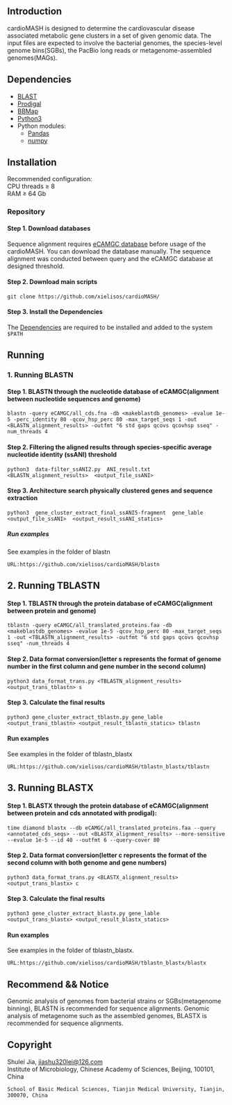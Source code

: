 ## Introduction
cardioMASH is designed to determine the cardiovascular disease associated metabolic gene clusters in a set of given genomic data. The input files are expected to involve the bacterial genomes, the species-level genome bins(SGBs), the PacBio long reads or metagenome-assembled genomes(MAGs).

## Dependencies
* [BLAST](ftp://ftp.ncbi.nlm.nih.gov/blast/executables/blast+/LATEST/)
* [Prodigal](https://github.com/hyattpd/Prodigal)
* [BBMap](https://github.com/BioInfoTools/BBMap)
* [Python3](https://www.python.org/downloads/)
* Python modules: 
    * [Pandas](http://pandas.pydata.org/pandas-docs/stable/install.html)
    * [numpy](https://numpy.org/)

## Installation
Recommended configuration:  
CPU threads ≥ 8  
RAM ≥ 64 Gb

### Repository
#### Step 1. Download databases
Sequence alignment requires [eCAMGC database](http://43.143.223.231:88/CVD_DATA_database/) before usage of the cardioMASH.
You can download the database manually. The sequence alignment was conducted between query and the eCAMGC database at designed threshold.

#### Step 2. Download main scripts
`git clone https://github.com/xielisos/cardioMASH/`

#### Step 3. Install the Dependencies
The [Dependencies](#Dependencies) are required to be installed and added to the system `$PATH`

## Running
### 1. Running BLASTN
#### Step 1. BLASTN through the nucleotide database of eCAMGC(alignment between nucleotide sequences and genome)
```
blastn -query eCAMGC/all_cds.fna -db <makeblastdb_genomes> -evalue 1e-5 -perc_identity 80 -qcov_hsp_perc 80 -max_target_seqs 1 -out <BLASTN_alignment_results> -outfmt "6 std gaps qcovs qcovhsp sseq" -num_threads 4
```

#### Step 2. Filtering the aligned results through species-specific average nucleotide identity (ssANI) threshold
```
python3  data-filter_ssANI2.py  ANI_result.txt  <BLASTN_alignment_results>  <output_file_ssANI>
```

#### Step 3. Architecture search physically clustered genes and sequence extraction
```
python3  gene_cluster_extract_final_ssANI5-fragment  gene_lable  <output_file_ssANI>  <output_result_ssANI_statics>
```

##### Run examples
See examples in the folder of blastn
```
URL:https://github.com/xielisos/cardioMASH/blastn
```

## 2. Running TBLASTN
#### Step 1. TBLASTN through the protein database of eCAMGC(alignment between protein and genome)
```
tblastn -query eCAMGC/all_translated_proteins.faa -db <makeblastdb_genomes> -evalue 1e-5 -qcov_hsp_perc 80 -max_target_seqs 1 -out <TBLASTN_alignment_results> -outfmt "6 std gaps qcovs qcovhsp sseq" -num_threads 4
```

#### Step 2. Data format conversion(letter s represents the format of genome number in the first column and gene number in the second column)
```
python3 data_format_trans.py <TBLASTN_alignment_results> <output_trans_tblastn> s
```

#### Step 3. Calculate the final results
```
python3 gene_cluster_extract_tblastn.py gene_lable <output_trans_tblastn> <output_result_tblastn_statics> tblastn
```

#### Run examples
See examples in the folder of tblastn_blastx
```
URL:https://github.com/xielisos/cardioMASH/tblastn_blastx/tblastn
```

## 3. Running BLASTX
#### Step 1. BLASTX through the protein database of eCAMGC(alignment between protein and cds annotated with prodigal):
```
time diamond blastx --db eCAMGC/all_translated_proteins.faa --query <annotated_cds_seqs> --out <BLASTX_alignment_results> --more-sensitive --evalue 1e-5 --id 40 --outfmt 6 --query-cover 80
```

#### Step 2. Data format conversion(letter c represents the format of the second column with both genome and gene numbers)
```
python3 data_format_trans.py <BLASTX_alignment_results> <output_trans_blastx> c
```

#### Step 3. Calculate the final results
```
python3 gene_cluster_extract_blastx.py gene_lable <output_trans_blastx> <output_result_blastx_statics>
```

#### Run examples
See examples in the folder of tblastn_blastx.
```
URL:https://github.com/xielisos/cardioMASH/tblastn_blastx/blastx
```

## Recommend && Notice
Genomic analysis of genomes from bacterial strains or SGBs(metagenome binning), BLASTN is recommended for sequence alignments.
Genomic analysis of metagenome such as the assembled genomes, BLASTX is recommended for sequence alignments.


## Copyright
Shulei Jia, jiashu320lei@126.com  
Institute of Microbiology, Chinese Academy of Sciences, Beijing, 100101, China
```
School of Basic Medical Sciences, Tianjin Medical University, Tianjin, 300070, China
